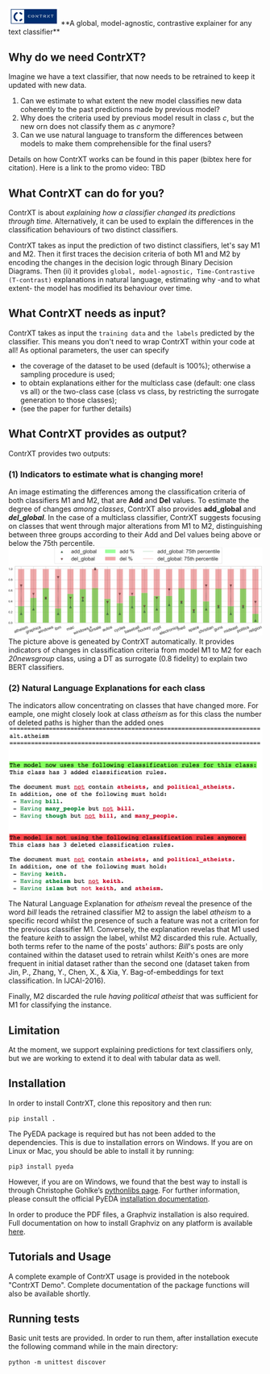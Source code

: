 <img src="https://github.com/Crisp-Unimib/ContrXT/blob/master/contrxt_logo.jpeg" alt="drawing" width="100"/>
**A global, model-agnostic, contrastive explainer for any text classifier**

## Why do we need ContrXT?
Imagine we have a text classifier, that now needs to be retrained to keep it updated with new data.
1. Can we estimate to what extent the new model classifies new data coherently to the past predictions made by previous model?
2. Why does the criteria used by previous model result in class _c_, but the new orn does not classify them as _c_ anymore?
3. Can we use natural language to transform the differences between models to make them comprehensible for the final users?

Details on how ContrXT works can be found in this paper (bibtex here for citation). Here is a link to the promo video: TBD

## What ContrXT can do for you?

ContrXT is about *explaining how a classifier changed its predictions through time.* Alternatively, it can be used to explain the differences in the classification behaviours of two distinct classifiers.

ContrXT takes as input the prediction of two distinct classifiers, let's say M1 and M2. Then it first traces the decision criteria of both M1 and M2 by encoding the changes in the decision logic through Binary Decision Diagrams. Then (ii) it provides ``global, model-agnostic, Time-Contrastive (T-contrast)`` explanations in natural language, estimating why -and to what extent- the model has modified its behaviour over time.

## What ContrXT needs as input?
ContrXT takes as input the ``training data`` and ``the labels`` predicted by the classifier. This means you don't need to wrap ContrXT within your code at all!
As optional parameters, the user can specify
- the coverage of the dataset to be used (default is 100%); otherwise a sampling procedure is used;
- to obtain explanations either for the multiclass case (default: one class vs all) or the two-class case (class vs class, by restricting the surrogate generation  to those classes);
- (see the paper for further details)

## What ContrXT provides as output?
ContrXT provides two outputs:
### (1) Indicators to estimate what is changing more!
An image estimating the differences among the classification criteria of both classifiers M1 and M2, that are **Add** and **Del** values. To estimate the degree of changes *among classes*, ContrXT also provides **add_global** and ***del_global***. In the case of a multiclass classifier,  ContrXT suggests focusing on classes that went through major alterations from M1 to M2, distinguishing between three groups according to their Add and Del values being above or below the 75th percentile.
![](https://github.com/Crisp-Unimib/ContrXT/blob/master/img/Add_Del_Magnitude_20N.png)
The picture above is  geneated by ContrXT automatically. It provides indicators of changes in classification criteria from model M1 to M2 for each _20newsgroup_ class, using a DT as surrogate (0.8 fidelity) to explain two BERT classifiers.
### (2) Natural Language Explanations for each class
The indicators allow concentrating on classes that have changed more. For eample, one might closely look at class _atheism_ as for this class the number of deleted paths is higher than the added ones
![](https://github.com/Crisp-Unimib/ContrXT/blob/master/img/alt.atheism.png)

The Natural Language Explanation for _atheism_ reveal the presence of the word _bill_ leads the retrained classifier M2 to assign the label _atheism_ to a specific record whilst the presence of such a feature was not a criterion for the previous classifier M1.
Conversely, the explanation revelas that M1 used the feature _keith_ to assign the label, whilst M2 discarded this rule. Actually, both terms refer to the name of the posts' authors: _Bill_'s posts are only contained within the dataset used to retrain whilst _Keith_'s ones are more frequent in initial dataset rather than the second one (dataset taken from Jin, P., Zhang, Y., Chen, X., & Xia, Y. Bag-of-embeddings for text classification. In IJCAI-2016).

Finally, M2 discarded the rule _having political atheist_ that was sufficient for M1 for classifying the instance.

## Limitation
At the moment, we support explaining predictions for text classifiers only, but we are working to extend it to deal with tabular data as well.

## Installation

In order to install ContrXT, clone this repository and then run:

```
pip install .
```

The PyEDA package is required but has not been added to the dependencies.
This is due to installation errors on Windows. If you are on Linux or Mac, you
should be able to install it by running:

```
pip3 install pyeda
```

However, if you are on Windows, we found that the best way to install is through
Christophe Gohlke’s [pythonlibs page](https://www.lfd.uci.edu/~gohlke/pythonlibs/#pyeda).
For further information, please consult the official PyEDA
[installation documentation](https://pyeda.readthedocs.io/en/latest/install.html).

In order to produce the PDF files, a Graphviz installation is also required.
Full documentation on how to install Graphviz on any platform is available
[here](https://graphviz.org/download/).

## Tutorials and Usage

A complete example of ContrXT usage is provided in the notebook "ContrXT Demo".
Complete documentation of the package functions will also be available shortly.

## Running tests

Basic unit tests are provided. In order to run them, after installation execute
the following command while in the main directory:

```
python -m unittest discover
```
